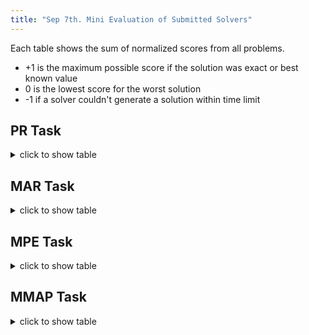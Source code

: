 ```yaml
---
title: "Sep 7th. Mini Evaluation of Submitted Solvers"
---
```


Each table shows the sum of normalized scores from all problems.
* +1 is the maximum possible score if the solution was exact or best known value
* 0 is the lowest score for the worst solution
* -1 if a solver couldn't generate a solution within time limit


## PR Task

<details>
  <summary> click to show table </summary>
  
| time | 20 sec | 20 min | 1 hr |
|------|--------|--------|------|
| lbp  | -119.0 | -2.0   | -2.0 | 
| uai14-ihler | 59.901 | 129.739 | 129.514 |
</details>


## MAR Task

<details>
  <summary> click to show table </summary>

| time | 20 sec | 20 min | 1 hr |
|------|--------|--------|------|
| lbp  | -124.0 | -4.0   | -1.0 | 
| uai14-ihler | 35.554 | 129.908 | 129.978 |
</details>

## MPE Task

<details>
  <summary> click to show table </summary>

| time | 20 sec | 20 min | 1 hr |
|------|--------|--------|------|
|dallouche| 84.0479 |  87.374 | 89.447 |
|daoopt |114.515    | 118.655        | 119.982  |
|daoopt-weak | 27.055 | 54.431 | 57.671  |
|uai14-ihler| 13.141 | 14.817 | 15.611 |
</details>

## MMAP Task

<details>
  <summary> click to show table </summary>

| time | 20 sec | 20 min | 1 hr |
|------|--------|--------|------|
| daoopt | 98.211 | 114.391 | 112.646 |
|lbp | -118 | -2.683 |6.078 |
|uai14-ihler | -39.968 | -29.564 |-39.314|
</details>
